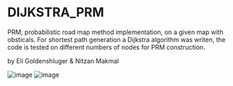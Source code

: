 # DIJKSTRA_PRM
PRM, probabilistic road map method implementation, on a given map with obsticals.
For shortest path generation a Dijkstra algorithm was writen, the code is tested on different numbers of nodes for PRM construction. 

by Eli Goldenshluger & Nitzan Makmal 


![image](https://user-images.githubusercontent.com/104156586/218324066-1ec70b50-c556-45df-b6e3-a1341662d3a8.png)
![image](https://user-images.githubusercontent.com/104156586/218324082-97f85339-2b6f-46b2-be1a-c788da1e6d34.png)
